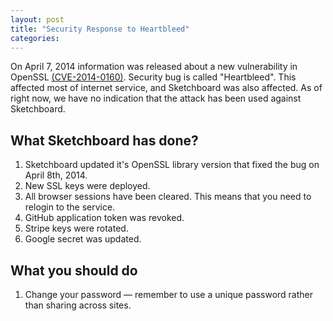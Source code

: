 ```yaml
---
layout: post
title: "Security Response to Heartbleed"
categories: 
---
```


On April 7, 2014 information was released about a new vulnerability in OpenSSL [(CVE-2014-0160)](https://web.nvd.nist.gov/view/vuln/detail?vulnId=CVE-2014-0160). Security bug is called "Heartbleed". This affected most of internet service, and Sketchboard was also affected. As of right now, we have no indication that the attack has been used against Sketchboard.


What Sketchboard has done?
--------------------------

1. Sketchboard updated it's OpenSSL library version that fixed the bug on April 8th, 2014.
2. New SSL keys were deployed.
3. All browser sessions have been cleared. This means that you need to relogin to the service.
4. GitHub application token was revoked.
5. Stripe keys were rotated.
6. Google secret was updated.


What you should do
------------------

1. Change your password — remember to use a unique password rather than sharing across sites.